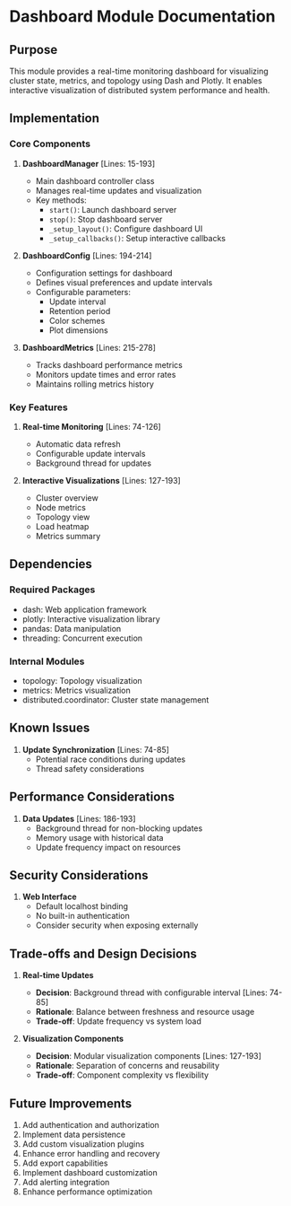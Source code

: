 # Dashboard Module Documentation

## Purpose

This module provides a real-time monitoring dashboard for visualizing cluster state, metrics, and topology using Dash and Plotly. It enables interactive visualization of distributed system performance and health.

## Implementation

### Core Components

1. **DashboardManager** [Lines: 15-193]

   - Main dashboard controller class
   - Manages real-time updates and visualization
   - Key methods:
     - `start()`: Launch dashboard server
     - `stop()`: Stop dashboard server
     - `_setup_layout()`: Configure dashboard UI
     - `_setup_callbacks()`: Setup interactive callbacks

2. **DashboardConfig** [Lines: 194-214]

   - Configuration settings for dashboard
   - Defines visual preferences and update intervals
   - Configurable parameters:
     - Update interval
     - Retention period
     - Color schemes
     - Plot dimensions

3. **DashboardMetrics** [Lines: 215-278]
   - Tracks dashboard performance metrics
   - Monitors update times and error rates
   - Maintains rolling metrics history

### Key Features

1. **Real-time Monitoring** [Lines: 74-126]

   - Automatic data refresh
   - Configurable update intervals
   - Background thread for updates

2. **Interactive Visualizations** [Lines: 127-193]
   - Cluster overview
   - Node metrics
   - Topology view
   - Load heatmap
   - Metrics summary

## Dependencies

### Required Packages

- dash: Web application framework
- plotly: Interactive visualization library
- pandas: Data manipulation
- threading: Concurrent execution

### Internal Modules

- topology: Topology visualization
- metrics: Metrics visualization
- distributed.coordinator: Cluster state management

## Known Issues

1. **Update Synchronization** [Lines: 74-85]
   - Potential race conditions during updates
   - Thread safety considerations

## Performance Considerations

1. **Data Updates** [Lines: 186-193]
   - Background thread for non-blocking updates
   - Memory usage with historical data
   - Update frequency impact on resources

## Security Considerations

1. **Web Interface**
   - Default localhost binding
   - No built-in authentication
   - Consider security when exposing externally

## Trade-offs and Design Decisions

1. **Real-time Updates**

   - **Decision**: Background thread with configurable interval [Lines: 74-85]
   - **Rationale**: Balance between freshness and resource usage
   - **Trade-off**: Update frequency vs system load

2. **Visualization Components**
   - **Decision**: Modular visualization components [Lines: 127-193]
   - **Rationale**: Separation of concerns and reusability
   - **Trade-off**: Component complexity vs flexibility

## Future Improvements

1. Add authentication and authorization
2. Implement data persistence
3. Add custom visualization plugins
4. Enhance error handling and recovery
5. Add export capabilities
6. Implement dashboard customization
7. Add alerting integration
8. Enhance performance optimization
